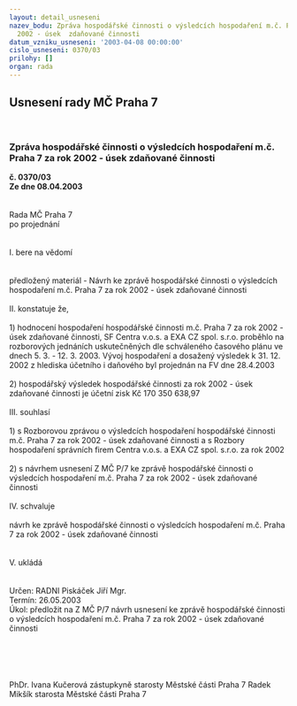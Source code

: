 ```yaml
---
layout: detail_usneseni
nazev_bodu: Zpráva hospodářské činnosti o výsledcích hospodaření m.č. Praha 7 za rok
  2002 - úsek  zdaňované činnosti
datum_vzniku_usneseni: '2003-04-08 00:00:00'
cislo_usneseni: 0370/03
prilohy: []
organ: rada
---
```

<div id="ucUsn_pList" class="usn">
	<span><h2>Usnesení rady MČ Praha 7 </h2>
<br></span><div class="standBody">
<span><h3>Zpráva hospodářské činnosti o výsledcích hospodaření m.č. Praha 7 za rok 2002 - úsek  zdaňované činnosti</h3></span><div class="center">
		<strong>č. 0370/03</strong><br>
	</div>
<div class="center">
		<strong>Ze dne 08.04.2003</strong><br><br>
	</div>
<br>Rada MČ Praha 7<br>po projednání<br><br><br>I.	bere na vědomí<br><br> <br>předložený materiál - Návrh ke zprávě hospodářské činnosti o výsledcích hospodaření m.č. Praha 7 za rok 2002 - úsek  zdaňované činnosti<br><br>II.	konstatuje že,<br><br>1) hodnocení hospodaření hospodářské činnosti m.č. Praha 7 za rok 2002 - úsek zdaňované činnosti, SF Centra v.o.s. a  EXA CZ  spol. s.r.o. proběhlo na rozborových jednáních uskutečněných dle schváleného časového plánu ve dnech  5. 3. - 12. 3. 2003. Vývoj hospodaření  a  dosažený výsledek k 31. 12. 2002 z hlediska účetního i daňového byl projednán na FV dne 28.4.2003<br><br>2) hospodářský výsledek hospodářské činnosti za rok 2002  - úsek zdaňované činnosti je účetní zisk Kč 170 350 638,97<br><br>III.	souhlasí <br><br>1) s Rozborovou zprávou o výsledcích hospodaření hospodářské činnosti m.č. Praha 7 za rok 2002 - úsek zdaňované činnosti a s Rozbory hospodaření správních firem  Centra v.o.s. a EXA CZ spol. s.r.o. za rok 2002<br><br>2) s návrhem usnesení Z MČ P/7 ke zprávě hospodářské činnosti o výsledcích hospodaření m.č. Praha 7 za rok 2002 - úsek  zdaňované činnosti<br><br>IV.	schvaluje <br><br>návrh ke zprávě hospodářské činnosti o výsledcích hospodaření m.č. Praha 7 za rok 2002 - úsek  zdaňované činnosti<br><br><br>V.	ukládá <br><br> <br>Určen:	RADNI Piskáček Jiří Mgr.<br>Termín: 26.05.2003<br>Úkol:	předložit na Z MČ P/7 návrh usnesení ke zprávě hospodářské činnosti o výsledcích hospodaření m.č. Praha 7  za rok 2002  - úsek  zdaňované činnosti<br> <br><br><br><br>	<br>PhDr. Ivana Kučerová zástupkyně starosty Městské části Praha 7	 Radek Mikšík starosta Městské části Praha 7<br>	<br><br>
</div>
</div>